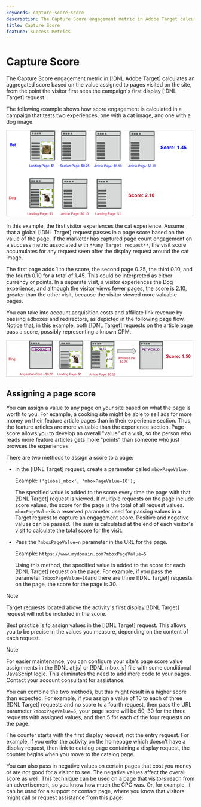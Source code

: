 ```yaml
---
keywords: capture score;score
description: The Capture Score engagement metric in Adobe Target calculates an aggregated score based on the value assigned to pages visited on the site, from the point the visitor first sees the campaign's first display Target Request.
title: Capture Score
feature: Success Metrics
---
```


# Capture Score

The Capture Score engagement metric in [!DNL Adobe Target] calculates an aggregated score based on the value assigned to pages visited on the site, from the point the visitor first sees the campaign's first display [!DNL Target] request.

The following example shows how score engagement is calculated in a campaign that tests two experiences, one with a cat image, and one with a dog image.

![](assets/example_score.png)

In this example, the first visitor experiences the cat experience. Assume that a global [!DNL Target] request passes in a page score based on the value of the page. If the marketer has captured page count engagement on a success metric associated with `**any Target request**`, the visit score accumulates for any request seen after the display request around the cat image.

The first page adds 1 to the score, the second page 0.25, the third 0.10, and the fourth 0.10 for a total of 1.45. This could be interpreted as either currency or points. In a separate visit, a visitor experiences the Dog experience, and although the visitor views fewer pages, the score is 2.10, greater than the other visit, because the visitor viewed more valuable pages.

You can take into account acquisition costs and affiliate link revenue by passing adboxes and redirectors, as depicted in the following page flow. Notice that, in this example, both [!DNL Target] requests on the article page pass a score, possibly representing a known CPM.

![](assets/example_score2.png)

## Assigning a page score

You can assign a value to any page on your site based on what the page is worth to you. For example, a cooking site might be able to sell ads for more money on their feature article pages than in their experience section. Thus, the feature articles are more valuable than the experience section. Page score allows you to develop an overall "value" of a visit, so the person who reads more feature articles gets more "points" than someone who just browses the experiences.

There are two methods to assign a score to a page:

* In the [!DNL Target] request, create a parameter called `mboxPageValue`.

  Example: `('global_mbox', 'mboxPageValue=10');`

  The specified value is added to the score every time the page with that [!DNL Target] request is viewed. If multiple requests on the page include score values, the score for the page is the total of all request values. `mboxPageValue` is a reserved parameter used for passing values in a Target request to capture an engagement score. Positive and negative values can be passed. The sum is calculated at the end of each visitor's visit to calculate the total score for the visit. 

* Pass the `?mboxPageValue=n` parameter in the URL for the page.

  Example: `https://www.mydomain.com?mboxPageValue=5`

  Using this method, the specified value is added to the score for each [!DNL Target] request on the page. For example, if you pass the parameter `?mboxPageValue=10`and there are three [!DNL Target] requests on the page, the score for the page is 30.

>[!NOTE]
>
>Target requests located above the activity's first display [!DNL Target] request will not be included in the score.

Best practice is to assign values in the [!DNL Target] request. This allows you to be precise in the values you measure, depending on the content of each request.

>[!NOTE]
>
>For easier maintenance, you can configure your site's page score value assignments in the [!DNL at.js] or [!DNL mbox.js] file with some conditional JavaScript logic. This eliminates the need to add more code to your pages. Contact your account consultant for assistance.

You can combine the two methods, but this might result in a higher score than expected. For example, if you assign a value of 10 to each of three [!DNL Target] requests and no score to a fourth request, then pass the URL parameter `?mboxPageValue=5`, your page score will be 50, 30 for the three requests with assigned values, and then 5 for each of the four requests on the page.

The counter starts with the first display request, not the entry request. For example, if you enter the activity on the homepage which doesn't have a display request, then link to catalog page containing a display request, the counter begins when you move to the catalog page.

You can also pass in negative values on certain pages that cost you money or are not good for a visitor to see. The negative values affect the overall score as well. This technique can be used on a page that visitors reach from an advertisement, so you know how much the CPC was. Or, for example, it can be used for a support or contact page, where you know that visitors might call or request assistance from this page. 
